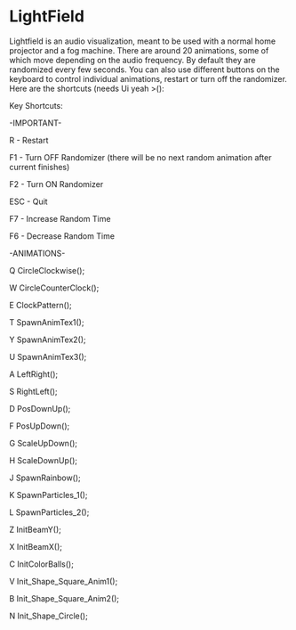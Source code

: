 # LightField
Lightfield is an audio visualization, meant to be used with a normal home projector and a fog machine. There are around 20 animations,
some of which move depending on the audio frequency. By default they are randomized every few seconds. You can also use different
buttons on the keyboard to control individual animations, restart or turn off the randomizer. Here are the shortcuts (needs Ui yeah >():

Key Shortcuts:

-IMPORTANT-

R - Restart

F1 - Turn OFF Randomizer (there will be no next random animation after current finishes)

F2 - Turn ON Randomizer

ESC - Quit

F7 - Increase Random Time

F6 - Decrease Random Time

-ANIMATIONS-

Q CircleClockwise(); 

W CircleCounterClock(); 

E ClockPattern(); 

T SpawnAnimTex1(); 

Y SpawnAnimTex2(); 

U SpawnAnimTex3(); 

A LeftRight(); 

S RightLeft(); 

D PosDownUp();

F PosUpDown();

G ScaleUpDown();

H ScaleDownUp();

J SpawnRainbow();

K SpawnParticles_1();

L SpawnParticles_2();

Z InitBeamY();

X InitBeamX();

C InitColorBalls();

V Init_Shape_Square_Anim1();

B Init_Shape_Square_Anim2();

N Init_Shape_Circle();
